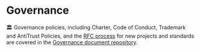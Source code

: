 # Governance

🏛️ Governance policies, including Charter, Code of Conduct, Trademark and AntiTrust Policies, and the [RFC process](https://github.com/OpenDevicePartnership/governance/blob/main/rfc/README.md) for new projects and standards are covered in the [Governance document repository](https://github.com/OpenDevicePartnership/governance/blob/main/README.md).


